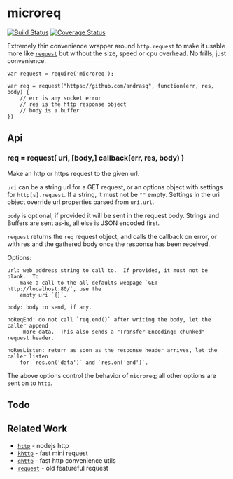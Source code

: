 microreq
========
[![Build Status](https://api.travis-ci.org/andrasq/node-microreq.svg?branch=master)](https://travis-ci.org/andrasq/node-microreq?branch=master)
[![Coverage Status](https://codecov.io/github/andrasq/node-microreq/coverage.svg?branch=master)](https://codecov.io/github/andrasq/node-microreq?branch=master)


Extremely thin convenience wrapper around `http.request` to make it usable more like
[`request`](https://npmjs.com/package/request) but without the size, speed or cpu
overhead.  No frills, just convenience.

    var request = require('microreq');

    var req = request("https://github.com/andrasq", function(err, res, body) {
        // err is any socket error
        // res is the http response object
        // body is a buffer
    })


Api
---

### req = request( uri, [body,] callback(err, res, body) )

Make an http or https request to the given url.

`uri` can be a string url for a GET request, or an options object with settings for
`http[s].request`.  If a string, it must not be `""` empty.  Settings in the uri
object override url properties parsed from `uri.url`.

`body` is optional, if provided it will be sent in the request body.  Strings and Buffers
are sent as-is, all else is JSON encoded first.

`request` returns the `req` request object, and calls the callback on error, or with res
and the gathered body once the response has been received.


Options:

    url: web address string to call to.  If provided, it must not be blank.  To
        make a call to the all-defaults webpage `GET http://localhost:80/`, use the
        empty uri `{}`.

    body: body to send, if any.

    noReqEnd: do not call `req.end()` after writing the body, let the caller append
         more data.  This also sends a "Transfer-Encoding: chunked" request header.

    noResListen: return as soon as the response header arrives, let the caller listen
        for `res.on('data')` and `res.on('end')`.

The above options control the behavior of `microreq`; all other options are sent
on to `http`.


Todo
----


Related Work
------------

- [`http`](https://nodejs.org/dist/latest/docs/api/http.html) - nodejs http
- [`khttp`](https://github.com/andrasq/node-k-http) - fast mini request
- [`qhttp`](https://npmjs.com/package/qhttp) - fast http convenience utils
- [`request`](https://npmjs.com/package/request) - old featureful request
